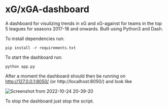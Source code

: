 # xG/xGA-dashboard

A dashboard for visulizing trends in xG and xG-against for teams in the top 5 leagues for seasons 2017-18 and onwards. Built using Python3 and Dash.

To install dependencies run:
``` 
pip install -r requirements.txt
```

To start the dashboard run:

```
python app.py
```

After a moment the dashboard should then be running on http://127.0.0.1:8050/ (or http://localhost:8050/) and look like


![Screenshot from 2022-10-24 20-39-20](https://user-images.githubusercontent.com/33630025/197617144-9f83d7b7-1423-49f3-8879-915e25b63d0f.png)

To stop the dashboard just stop the script.
